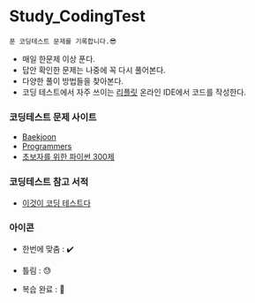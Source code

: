 # Study_CodingTest

    푼 코딩테스트 문제를 기록합니다.😎
    
* 매일 한문제 이상 푼다.
* 답안 확인한 문제는 나중에 꼭 다시 풀어본다.
* 다양한 풀이 방법들을 찾아본다.
* 코딩 테스트에서 자주 쓰이는 [리플릿](https://replit.com/) 온라인 IDE에서 코드를 작성한다.
    
### 코딩테스트 문제 사이트

  * [Baekjoon](https://www.acmicpc.net/)
  * [Programmers](https://programmers.co.kr/)
  * [초보자를 위한 파이썬 300제](https://wikidocs.net/book/922)

### 코딩테스트 참고 서적

  * [이것이 코딩 테스트다](https://www.hanbit.co.kr/media/books/book_view.html?p_code=B8945183661)

### 아이콘
  * 한번에 맞춤 :  ✔️

  * 틀림 : 😓

  * 복습 완료 : 🚩
